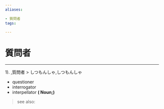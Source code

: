```yaml
---
aliases:
    
- 質問者
tags:
    
---
```


# 質問者
---
1).
,質問者 > しつもんしゃ,しつもんしゃ

- questioner
- interrogator
- interpellator
**( Noun;)**
> see also: 
            